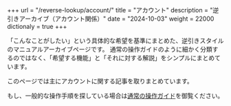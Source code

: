 +++
url = "/reverse-lookup/account/"
title = "アカウント"
description = "逆引きアーカイブ（アカウント関係）"
date = "2024-10-03"
weight = 22000
dictionaly = true
+++

「こんなことがしたい」という具体的な希望を基準にまとめた、逆引きスタイルのマニュアルアーカイブページです。
通常の操作ガイドのように細かく分類するのではなく、「希望する機能」と「それに対する解説」をシンプルにまとめています。

このページでは主にアカウントに関する記事を取りまとめています。

もし、一般的な操作手順を探している場合は[通常の操作ガイド](/docs/manual/account/signin/)を御覧ください。
